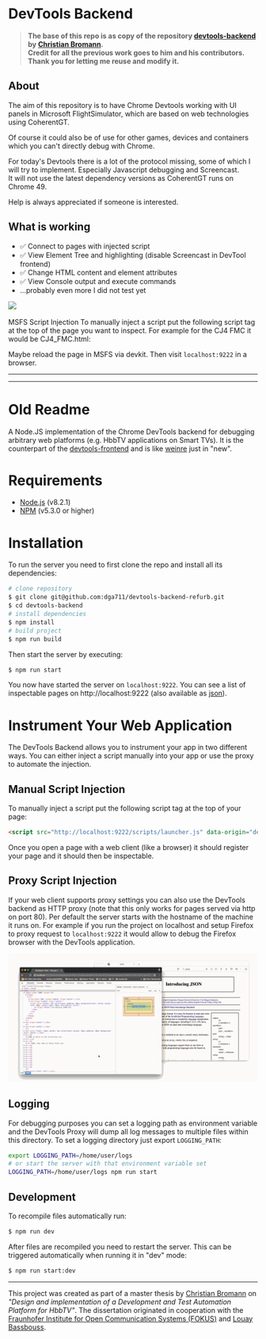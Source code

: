 DevTools Backend
================

> **The base of this repo is as copy of the repository [devtools-backend](https://github.com/christian-bromann/devtools-backend) by [Christian Bromann](https://github.com/christian-bromann).     
Credit for all the previous work goes to him and his contributors.   
Thank you for letting me reuse and modify it.**

## About  
The aim of this repository is to have Chrome Devtools working with UI panels in Microsoft FlightSimulator, which are based on web technologies using CoherentGT.  

Of course it could also be of use for other games, devices and containers which you can't directly debug with Chrome.

For today's Devtools there is a lot of the protocol missing, some of which I will try to implement. Especially Javascript debugging and Screencast.  
It will not use the latest dependency versions as CoherentGT runs on Chrome 49.

Help is always appreciated if someone is interested. 

## What is working

* ✅ Connect to pages with injected script
* ✅ View Element Tree and highlighting (disable Screencast in DevTool frontend)
* ✅ Change HTML content and element attributes
* ✅ View Console output and execute commands
* ...probably even more I did not test yet
  
<img src="https://i.imgur.com/QRwWrA1.gif" />    

MSFS Script Injection
To manually inject a script put the following script tag at the top of the page you want to inspect. For example for the CJ4 FMC it would be CJ4_FMC.html:
<script src="http://localhost:9222/scripts/launcher.js" data-origin="debugger"></script>
Maybe reload the page in MSFS via devkit. Then visit `localhost:9222` in a browser.

***
***
# Old Readme

A Node.JS implementation of the Chrome DevTools backend for debugging arbitrary web platforms (e.g. HbbTV applications on Smart TVs). It is the counterpart of the [devtools-frontend](https://github.com/ChromeDevTools/devtools-frontend) and is like [weinre](https://people.apache.org/~pmuellr/weinre/docs/latest/Home.html) just in "new".

# Requirements

- [Node.js](https://nodejs.org/en/) (v8.2.1)
- [NPM](https://www.npmjs.com/) (v5.3.0 or higher)

# Installation

To run the server you need to first clone the repo and install all its dependencies:

```sh
# clone repository
$ git clone git@github.com:dga711/devtools-backend-refurb.git
$ cd devtools-backend
# install dependencies
$ npm install
# build project
$ npm run build
```

Then start the server by executing:

```sh
$ npm run start
```

You now have started the server on `localhost:9222`. You can see a list of inspectable pages on http://localhost:9222 (also available as [json](http://localhost:9222/json)).

# Instrument Your Web Application

The DevTools Backend allows you to instrument your app in two different ways. You can either inject a script manually into your app or use the proxy to automate the injection.

## Manual Script Injection

To manually inject a script put the following script tag at the top of your page:

```html
<script src="http://localhost:9222/scripts/launcher.js" data-origin="debugger"></script>
```

Once you open a page with a web client (like a browser) it should register your page and it should then be inspectable.

## Proxy Script Injection

If your web client supports proxy settings you can also use the DevTools backend as HTTP proxy (note that this only works for pages served via http on port 80). Per default the server starts with the hostname of the machine it runs on. For example if you run the project on localhost and setup Firefox to proxy request to `localhost:9222` it would allow to debug the Firefox browser with the DevTools application.

![Firefox Demo](/docs/assets/demo.gif)

## Logging

For debugging purposes you can set a logging path as environment variable and the DevTools Proxy will dump all log messages to multiple files within this directory. To set a logging directory just export `LOGGING_PATH`:

```sh
export LOGGING_PATH=/home/user/logs
# or start the server with that environment variable set
LOGGING_PATH=/home/user/logs npm run start
```

## Development

To recompile files automatically run:

```sh
$ npm run dev
```

After files are recompiled you need to restart the server. This can be triggered automatically when running it in "dev" mode:

```sh
$ npm run start:dev
```

***

This project was created as part of a master thesis by [Christian Bromann](https://github.com/christian-bromann) on _"Design and implementation of a Development and Test Automation Platform for HbbTV"_. The dissertation originated in cooperation with the [Fraunhofer Institute for Open Communication Systems (FOKUS)](https://www.fokus.fraunhofer.de/en) and [Louay Bassbouss](https://github.com/louaybassbouss).
